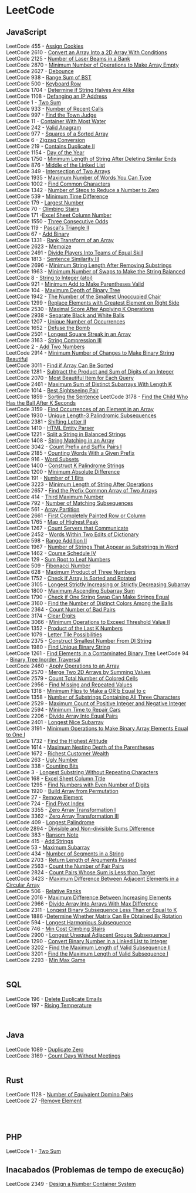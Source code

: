 # LeetCode

## JavaScript

LeetCode 455 - [Assign Cookies](https://github.com/atilaacedo/Exerc-cios-do-LeetCode/blob/master/JavaScript/AssignCookies.js)</br>
LeetCode 2610 - [Convert an Array Into a 2D Array With Conditions](https://github.com/atilaacedo/Exerc-cios-do-LeetCode/blob/master/JavaScript/ConvertIn2DArray.js) </br>
LeetCode 2125 - [Number of Laser Beams in a Bank](https://github.com/atilaacedo/Exerc-cios-do-LeetCode/blob/master/JavaScript/NumberBeams.js) </br>
LeetCode 2870 - [Minimum Number of Operations to Make Array Empty](https://github.com/atilaacedo/Exerc-cios-do-LeetCode/blob/master/JavaScript/MinOperations.js) </br>
LeetCode 2627 - [Debounce](https://github.com/atilaacedo/Exerc-cios-do-LeetCode/blob/master/JavaScript/Debounce.js)</br>
LeetCode 938 - [Range Sum of BST](https://github.com/atilaacedo/Exerc-cios-do-LeetCode/blob/master/JavaScript/RangeSumBST.js) </br>
LeetCode 500 - [Keyboard Row](https://github.com/atilaacedo/Exerc-cios-do-LeetCode/blob/master/JavaScript/KeyboardRow.js) </br>
LeetCode 1704 - [Determine if String Halves Are Alike](https://github.com/atilaacedo/Exerc-cios-do-LeetCode/blob/master/JavaScript/HalvesAreAlike.js) </br>
LeetCode 1108 - [Defanging an IP Address](https://github.com/atilaacedo/Exerc-cios-do-LeetCode/blob/master/JavaScript/DefangingIpAddress.js)</br>
LeetCode 1 - [Two Sum](https://github.com/atilaacedo/Exerc-cios-do-LeetCode/blob/master/JavaScript/TwoSum.js) </br>
LeetCode 933 - [Number of Recent Calls](https://github.com/atilaacedo/Exerc-cios-do-LeetCode/blob/master/JavaScript/NumberRecentCalls.js) </br>
LeetCode 997 - [Find the Town Judge](https://github.com/atilaacedo/Exerc-cios-do-LeetCode/blob/master/JavaScript/FindTheTownJudge.js) </br>
LeetCode 11 - [Container With Most Water](https://github.com/atilaacedo/Exerc-cios-do-LeetCode/blob/master/JavaScript/ContainerWithMostWater.js) </br>
LeetCode 242 - [Valid Anagram](https://github.com/atilaacedo/Exerc-cios-do-LeetCode/blob/master/JavaScript/ValidAnagram.js) </br>
LeetCode 977 - [Squares of a Sorted Array](https://github.com/atilaacedo/Exerc-cios-do-LeetCode/blob/master/JavaScript/SquaresSortedArray.js) </br>
LeetCode 6 - [Zigzag Conversion](https://github.com/atilaacedo/Exerc-cios-do-LeetCode/blob/master/JavaScript/ZigzagConversion.js) </br>
LeetCode 219 - [Contains Duplicate II](https://github.com/atilaacedo/Exerc-cios-do-LeetCode/blob/master/JavaScript/ContainsDuplicateII.js) </br>
LeetCode 1154 - [Day of the Year](https://github.com/atilaacedo/Exerc-cios-do-LeetCode/blob/master/JavaScript/DayOfYear.js) </br>
LeetCode 1750 - [Minimum Length of String After Deleting Similar Ends](https://github.com/atilaacedo/Exerc-cios-do-LeetCode/blob/master/JavaScript/minLength.js) </br>
LeetCode 876 - [Middle of the Linked List](https://github.com/atilaacedo/Exerc-cios-do-LeetCode/blob/master/JavaScript/MiddleLinkedList.js) </br>
LeetCode 349 - [Intersection of Two Arrays](https://github.com/atilaacedo/Exerc-cios-do-LeetCode/blob/master/JavaScript/IntersectionArray.js) </br>
LeetCode 1935 - [Maximum Number of Words You Can Type](https://github.com/atilaacedo/Exerc-cios-do-LeetCode/blob/master/JavaScript/MaxNumberWordsType.js) </br>
LeetCode 1002 - [Find Common Characters](https://github.com/atilaacedo/Exerc-cios-do-LeetCode/blob/master/JavaScript/CommonChars.js)</br>
LeetCode 1342 - [Number of Steps to Reduce a Number to Zero](https://github.com/atilaacedo/Exerc-cios-do-LeetCode/blob/master/JavaScript/NumberStepsToZero.js) </br>
LeetCode 539 - [Minimum Time Difference](https://github.com/atilaacedo/Exerc-cios-do-LeetCode/blob/master/JavaScript/MinimumTimeDifference.js) </br>
LeetCode 179 - [Largest Number](https://github.com/atilaacedo/Exerc-cios-do-LeetCode/blob/master/JavaScript/LargestNumber.js) </br>
LeetCode 70 - [Climbing Stairs](https://github.com/atilaacedo/Exerc-cios-do-LeetCode/blob/master/JavaScript/ClimbingStairs.js) </br>
LeetCode 171 -[Excel Sheet Column Number](https://github.com/atilaacedo/Exerc-cios-do-LeetCode/blob/master/JavaScript/ExcelSheetColumnNumber.js) </br>
LeetCode 1550 - [Three Consecutive Odds](https://github.com/atilaacedo/Exerc-cios-do-LeetCode/blob/master/JavaScript/ThreeConsecutiveOdds.js) </br>
LeetCode 119 - [Pascal's Triangle II](https://github.com/atilaacedo/Exerc-cios-do-LeetCode/blob/master/JavaScript/PascalTriangleII.js)</br>
LeetCode 67 - [Add Binary](https://github.com/atilaacedo/Exerc-cios-do-LeetCode/blob/master/JavaScript/AddBinary.js) </br>
LeetCode 1331 - [Rank Transform of an Array](https://github.com/atilaacedo/Exerc-cios-do-LeetCode/blob/master/JavaScript/RankTransformOfAnArray.js) </br>
LeetCode 2623 - [Memoize](https://github.com/atilaacedo/Exerc-cios-do-LeetCode/blob/master/JavaScript/Memoize.js) </br>
LeetCode 2491 - [Divide Players Into Teams of Equal Skill](https://github.com/atilaacedo/Exerc-cios-do-LeetCode/blob/master/JavaScript/DividePlayersIntoTeamsEqualSkills.js) </br>
LeetCode 1813 - [Sentence Similarity III](https://github.com/atilaacedo/Exerc-cios-do-LeetCode/blob/master/JavaScript/SentenceSimilarityIII.js) </br>
LeetCode 2696 - [Minimum String Length After Removing Substrings](https://github.com/atilaacedo/Exerc-cios-do-LeetCode/blob/master/JavaScript/MinStringLength.js) </br>
LeetCode 1963 - [Minimum Number of Swaps to Make the String Balanced](https://github.com/atilaacedo/Exerc-cios-do-LeetCode/blob/master/JavaScript/MinNumberSwapToString.js) </br>
LeetCode 8 - [String to Integer (atoi)](https://github.com/atilaacedo/Exerc-cios-do-LeetCode/blob/master/JavaScript/Atoi.js) </br>
LeetCode 921 - [Minimum Add to Make Parentheses Valid](https://github.com/atilaacedo/Exerc-cios-do-LeetCode/blob/master/JavaScript/MinAddToMakeParatheseValid.js) </br>
LeetCode 104 - [Maximum Depth of Binary Tree](https://github.com/atilaacedo/Exerc-cios-do-LeetCode/blob/master/JavaScript/MaxDepthBinaryTree.js) </br>
LeetCode 1942 - [The Number of the Smallest Unoccupied Chair](https://github.com/atilaacedo/Exerc-cios-do-LeetCode/blob/master/JavaScript/SmallestChair.js) </br>
LeetCode 1299 - [Replace Elements with Greatest Element on Right Side](https://github.com/atilaacedo/Exerc-cios-do-LeetCode/blob/master/JavaScript/ReplaceElements.js) </br>
LeetCode 2530 - [Maximal Score After Applying K Operations](https://github.com/atilaacedo/Exerc-cios-do-LeetCode/blob/master/JavaScript/MaxKElements.js) </br>
LeetCode 2938 - [Separate Black and White Balls](https://github.com/atilaacedo/Exerc-cios-do-LeetCode/blob/master/JavaScript/SeparateBlackAndWhiteBalls.js) </br>
LeetCode 1207 - [Unique Number of Occurrences](https://github.com/atilaacedo/Exerc-cios-do-LeetCode/blob/master/JavaScript/UniqueNumberOfOccurrences.js) </br>
LeetCode 1652 - [Defuse the Bomb](https://github.com/atilaacedo/Exerc-cios-do-LeetCode/blob/master/JavaScript/DefuseBomb.js) </br>
LeetCode 2501 - [Longest Square Streak in an Array](https://github.com/atilaacedo/Exerc-cios-do-LeetCode/blob/master/JavaScript/LongestSquareStreak.js) </br>
LeetCode 3163 - [String Compression III](https://github.com/atilaacedo/Exerc-cios-do-LeetCode/blob/master/JavaScript/CompressedStringIII.js) </br>
LeetCode 2 - [Add Two Numbers](https://github.com/atilaacedo/Exerc-cios-do-LeetCode/blob/master/JavaScript/AddTwoNumbers.js) </br>
LeetCode 2914 - [Minimum Number of Changes to Make Binary String Beautiful](https://github.com/atilaacedo/Exerc-cios-do-LeetCode/blob/master/JavaScript/MakeStringBeautiful.js) </br>
LeetCode 3011 - [Find if Array Can Be Sorted](https://github.com/atilaacedo/Exerc-cios-do-LeetCode/blob/master/JavaScript/ArrayCanBeSorted.js) </br>
LeetCode 1281 - [Subtract the Product and Sum of Digits of an Integer](https://github.com/atilaacedo/Exerc-cios-do-LeetCode/blob/master/JavaScript/SubtractProductAndSum.js) </br>
LeetCode 2070 - [Most Beautiful Item for Each Query](https://github.com/atilaacedo/Exerc-cios-do-LeetCode/blob/master/JavaScript/MaxBeauty.js) </br>
LeetCode 2461 - [Maximum Sum of Distinct Subarrays With Length K](https://github.com/atilaacedo/Exerc-cios-do-LeetCode/blob/master/JavaScript/MaxSubArraySum.js) </br>
LeetCode 1014 - [Best Sightseeing Pair](https://github.com/atilaacedo/Exerc-cios-do-LeetCode/blob/master/JavaScript/BestSightSeeing.js) </br>
LeetCode 1859 - [Sorting the Sentence](https://github.com/atilaacedo/Exerc-cios-do-LeetCode/blob/master/JavaScript/SortingTheSentence.js)
LeetCode 3178 - [Find the Child Who Has the Ball After K Seconds](https://github.com/atilaacedo/Exerc-cios-do-LeetCode/blob/master/JavaScript/NumberofChild.js) </br>
LeetCode 3159 - [Find Occurrences of an Element in an Array](https://github.com/atilaacedo/Exerc-cios-do-LeetCode/blob/master/JavaScript/FindOccurencesOfElement.js) </br>
LeetCode 1930 - [Unique Length-3 Palindromic Subsequences](https://github.com/atilaacedo/Exerc-cios-do-LeetCode/blob/master/JavaScript/PalindromeThreeLength.js) </br>
LeetCode 2381 - [Shifting Letter II](https://github.com/atilaacedo/Exerc-cios-do-LeetCode/blob/master/JavaScript/ShiftingLetters.js) </br>
LeetCode 1410 - [HTML Entity Parser](https://github.com/atilaacedo/Exerc-cios-do-LeetCode/blob/master/JavaScript/HtmlEntityParser.js)</br>
LeetCode 1221 - [Split a String in Balanced Strings](https://github.com/atilaacedo/Exerc-cios-do-LeetCode/blob/master/JavaScript/BalancedStringSplit.js) </br>
LeetCode 1408 - [String Matching in an Array](https://github.com/atilaacedo/Exerc-cios-do-LeetCode/blob/master/JavaScript/StringMatchingArray.js) </br>
LeetCode 3042 - [Count Prefix and Suffix Pairs I](https://github.com/atilaacedo/Exerc-cios-do-LeetCode/blob/master/JavaScript/CountPrefixSuffixPair.js) </br>
LeetCode 2185 - [Counting Words With a Given Prefix](https://github.com/atilaacedo/Exerc-cios-do-LeetCode/blob/master/JavaScript/PrefixCount.js) </br>
LeetCode 916 - [Word Subsets](https://github.com/atilaacedo/Exerc-cios-do-LeetCode/blob/master/JavaScript/WordSubset.js) </br>
LeetCode 1400 - [Construct K Palindrome Strings](https://github.com/atilaacedo/Exerc-cios-do-LeetCode/blob/master/JavaScript/ConstructKPalindromeStrings.js) </br>
LeetCode 1200 - [Minimum Absolute Difference](https://github.com/atilaacedo/Exerc-cios-do-LeetCode/blob/master/JavaScript/MinimumAbsoluteDiff.js) </br>
LeetCode 191 - [Number of 1 Bits](https://github.com/atilaacedo/Exerc-cios-do-LeetCode/blob/master/JavaScript/NumberOf1bits.js) </br>
LeetCode 3223 - [Minimum Length of String After Operations](https://github.com/atilaacedo/Exerc-cios-do-LeetCode/blob/master/JavaScript/MinimumLengthStringAfterOperations.js) </br>
LeetCode 2657 - [Find the Prefix Common Array of Two Arrays](https://github.com/atilaacedo/Exerc-cios-do-LeetCode/blob/master/JavaScript/FindPrefixCommonArray.js) </br>
LeetCode 414 - [Third Maximum Number](https://github.com/atilaacedo/Exerc-cios-do-LeetCode/blob/master/JavaScript/ThirdMaxNumber.js) </br>
LeetCode 792 - [Number of Matching Subsequences](https://github.com/atilaacedo/Exerc-cios-do-LeetCode/blob/master/JavaScript/NumMatchSubsequence.js) </br>
LeetCode 561 - [Array Partition](https://github.com/atilaacedo/Exerc-cios-do-LeetCode/blob/master/JavaScript/ArrayPartition.js) </br>
LeetCode 2661 - [First Completely Painted Row or Column](https://github.com/atilaacedo/Exerc-cios-do-LeetCode/blob/master/JavaScript/FirstCompleteIndex.js) </br>
LeetCode 1765 - [Map of Highest Peak](https://github.com/atilaacedo/Exerc-cios-do-LeetCode/blob/master/JavaScript/HighestPeak.js) </br>
LeetCode 1267 - [Count Servers that Communicate](https://github.com/atilaacedo/Exerc-cios-do-LeetCode/blob/master/JavaScript/CountServersCommunicate.js) </br>
LeetCode 2452 - [Words Within Two Edits of Dictionary](https://github.com/atilaacedo/Exerc-cios-do-LeetCode/blob/master/JavaScript/TwoEditWords.js) </br>
LeetCode 598 - [Range Addition II](https://github.com/atilaacedo/Exerc-cios-do-LeetCode/blob/master/JavaScript/RangeAdditionII.js) </br>
LeetCode 1967 - [Number of Strings That Appear as Substrings in Word](https://github.com/atilaacedo/Exerc-cios-do-LeetCode/blob/master/JavaScript/NumStrings.js)</br>
LeetCode 1462 - [Course Schedule IV](https://github.com/atilaacedo/Exerc-cios-do-LeetCode/blob/master/JavaScript/CourseScheduleIV.js) </br>
LeetCode 129 - [Sum Root to Leaf Numbers](https://github.com/atilaacedo/Exerc-cios-do-LeetCode/blob/master/JavaScript/FindMaxFish.js) </br>
LeetCode 509 - [Fibonacci Number](https://github.com/atilaacedo/Exerc-cios-do-LeetCode/blob/master/JavaScript/Fibonacci.js) </br>
LeetCode 628 - [Maximum Product of Three Numbers](https://github.com/atilaacedo/Exerc-cios-do-LeetCode/blob/master/JavaScript/MaxProductThreeNum.js) </br>
LeetCode 1752 - [Check if Array Is Sorted and Rotated](https://github.com/atilaacedo/Exerc-cios-do-LeetCode/blob/master/JavaScript/CheckIfArrayIsSorted.js) </br>
LeetCode 3105 - [Longest Strictly Increasing or Strictly Decreasing Subarray](https://github.com/atilaacedo/Exerc-cios-do-LeetCode/blob/master/JavaScript/LongestStricktly.js) </br>
LeetCode 1800 - [Maximum Ascending Subarray Sum](https://github.com/atilaacedo/Exerc-cios-do-LeetCode/blob/master/JavaScript/MaxAscendingSum.js) </br>
LeetCode 1790 - [Check if One String Swap Can Make Strings Equal](https://github.com/atilaacedo/Exerc-cios-do-LeetCode/blob/master/JavaScript/AreAlmostEqual.js) </br>
LeetCode 3160 - [Find the Number of Distinct Colors Among the Balls](https://github.com/atilaacedo/Exerc-cios-do-LeetCode/blob/master/JavaScript/FindNumberOfDistinctColors.js) </br>
LeetCode 2364 - [Count Number of Bad Pairs](https://github.com/atilaacedo/Exerc-cios-do-LeetCode/blob/master/JavaScript/CountBadPairs.js) </br>
LeetCode 3174 - [Clear Digits](https://github.com/atilaacedo/Exerc-cios-do-LeetCode/blob/master/JavaScript/ClearDigits.js) </br>
LeetCode 3066 - [Minimum Operations to Exceed Threshold Value II](https://github.com/atilaacedo/Exerc-cios-do-LeetCode/blob/master/JavaScript/MinOperationsExceedThresholdValue.js)</br>
LeetCode 1352 - [Product of the Last K Numbers](https://github.com/atilaacedo/Exerc-cios-do-LeetCode/blob/master/JavaScript/ProductLastKNums.js)</br>
LeetCode 1079 - [Letter Tile Possibilities](https://github.com/atilaacedo/Exerc-cios-do-LeetCode/blob/master/JavaScript/LitleTilePossibilities.js) </br>
LeetCode 2375 - [Construct Smallest Number From DI String](https://github.com/atilaacedo/Exerc-cios-do-LeetCode/blob/master/JavaScript/SmallNumberFromDIString.js)</br>
LeetCode 1980 - [Find Unique Binary String](https://github.com/atilaacedo/Exerc-cios-do-LeetCode/blob/master/JavaScript/FindUniqueBinaryString.js) </br>
LeetCode 1261 - [Find Elements in a Contaminated Binary Tree](https://github.com/atilaacedo/Exerc-cios-do-LeetCode/blob/master/JavaScript/FindElementsInBinaryTree.js)
LeetCode 94 - [Binary Tree Inorder Traversal](https://github.com/atilaacedo/Exerc-cios-do-LeetCode/blob/master/JavaScript/BinaryTreeInorderTransversal.js) </br>
LeetCode 2460 - [Apply Operations to an Array](https://github.com/atilaacedo/Exerc-cios-do-LeetCode/blob/master/JavaScript/ApplyOpArray.js) </br>
LeetCode 2570 - [Merge Two 2D Arrays by Summing Values](https://github.com/atilaacedo/Exerc-cios-do-LeetCode/blob/master/JavaScript/MergeArrays.js) </br>
LeetCode 2579 - [Count Total Number of Colored Cells](https://github.com/atilaacedo/Exerc-cios-do-LeetCode/blob/master/JavaScript/CountTotalNumberOfCellColors.js) </br>
LeetCode 2956 - [Find Missing and Repeated Values](https://github.com/atilaacedo/Exerc-cios-do-LeetCode/blob/master/JavaScript/FindMissingAndRepeatedValues.js) </br>
LeetCode 1318 - [Minimum Flips to Make a OR b Equal to c](https://github.com/atilaacedo/Exerc-cios-do-LeetCode/blob/master/JavaScript/MinFlipsToMakeAtoC.js) </br>
LeetCode 1358 - [Number of Substrings Containing All Three Characters](https://github.com/atilaacedo/Exerc-cios-do-LeetCode/blob/master/JavaScript/NumbSubstringsAllThreeChar.js) </br>
LeetCode 2529 - [Maximum Count of Positive Integer and Negative Integer](https://github.com/atilaacedo/Exerc-cios-do-LeetCode/blob/master/JavaScript/MaxCountInteger.js) </br>
LeetCode 2594 - [Minimum Time to Repair Cars](https://github.com/atilaacedo/Exerc-cios-do-LeetCode/blob/master/JavaScript/MinTimeRepairCar.js) </br>
LeetCode 2206 - [Divide Array Into Equal Pairs](https://github.com/atilaacedo/Exerc-cios-do-LeetCode/blob/master/JavaScript/DivideArrayToEqualPairs.js) </br>
LeetCode 2401 - [Longest Nice Subarray](https://github.com/atilaacedo/Exerc-cios-do-LeetCode/blob/master/JavaScript/LongestNiceArray.js)</br>
LeetCode 3191 - [Minimum Operations to Make Binary Array Elements Equal to One I](https://github.com/atilaacedo/Exerc-cios-do-LeetCode/blob/master/JavaScript/MinOperationsMakeBinaryArray.js) </br>
LeetCode 1732 - [Find the Highest Altitude](https://github.com/atilaacedo/Exerc-cios-do-LeetCode/blob/master/JavaScript/FindHighestAltitude.js) </br>
LeetCode 1614 - [Maximum Nesting Depth of the Parentheses](https://github.com/atilaacedo/Exerc-cios-do-LeetCode/blob/master/JavaScript/MaxDepth.js)</br>
LeetCode 1672 - [Richest Customer Wealth](https://github.com/atilaacedo/Exerc-cios-do-LeetCode/blob/master/JavaScript/RichestCostumerWealth.js) </br>
LeetCode 263 - [Ugly Number](https://github.com/atilaacedo/Exerc-cios-do-LeetCode/blob/master/JavaScript/UglyNumber.js)</br>
LeetCode 338 - [Counting Bits](https://github.com/atilaacedo/Exerc-cios-do-LeetCode/blob/master/JavaScript/CoutingBits.js) </br>
LeetCode 3 - [Longest Substring Without Repeating Characters](https://github.com/atilaacedo/Exerc-cios-do-LeetCode/blob/master/JavaScript/LongestSubstringWithoutRepeatingChar.js) </br>
LeetCode 168 - [Excel Sheet Column Title](https://github.com/atilaacedo/Exerc-cios-do-LeetCode/blob/master/JavaScript/ExcellSheetTitle.js) </br>
LeetCode 1295 - [Find Numbers with Even Number of Digits](https://github.com/atilaacedo/Exerc-cios-do-LeetCode/blob/master/JavaScript/FindNumbersEvenDigits.js) </br>
LeetCode 1920 - [Build Array from Permutation](https://github.com/atilaacedo/Exerc-cios-do-LeetCode/blob/master/JavaScript/BuildArrayFromPerm.js) </br>
LeetCode 27 - [Remove Element](https://github.com/atilaacedo/Exerc-cios-do-LeetCode/blob/master/JavaScript/RemoveElement.js) </br>
LeetCode 724 - [Find Pivot Index](https://github.com/atilaacedo/Exerc-cios-do-LeetCode/blob/master/JavaScript/FindPivotIndex.js) </br>
LeetCode 3355 - [Zero Array Transformation I](https://github.com/atilaacedo/Exerc-cios-do-LeetCode/blob/master/JavaScript/ZeroArrayTransformation.js) </br>
LeetCode 3362 - [Zero Array Transformation III](https://github.com/atilaacedo/Exerc-cios-do-LeetCode/blob/master/JavaScript/ZeroArrayTransformationIII.js) </br>
LeetCode 409 - [Longest Palindrome](https://github.com/atilaacedo/Exerc-cios-do-LeetCode/blob/master/JavaScript/LongestPalindrome.js) </br>
Leetcode 2894 - [Divisible and Non-divisible Sums Difference](https://github.com/atilaacedo/Exerc-cios-do-LeetCode/blob/master/JavaScript/DiffOfSums.js) </br>
LeetCode 383 - [Ransom Note](https://github.com/atilaacedo/Exerc-cios-do-LeetCode/blob/master/JavaScript/RansomNote.js) </br>
LeetCode 415 - [Add Strings](https://github.com/atilaacedo/Exerc-cios-do-LeetCode/blob/master/JavaScript/AddStrings.js) </br>
LeetCode 53 - [Maximum Subarray](https://github.com/atilaacedo/Exerc-cios-do-LeetCode/blob/master/JavaScript/MaxSubarray.js) </br>
LeetCode 434 - [Number of Segments in a String](https://github.com/atilaacedo/Exerc-cios-do-LeetCode/blob/master/JavaScript/NumberSegmentsString.js) </br>
LeetCode 2703 - [Return Length of Arguments Passed](https://github.com/atilaacedo/Exerc-cios-do-LeetCode/blob/master/JavaScript/ArgumentsLen.js) </br>
LeetCode 2563 - [Count the Number of Fair Pairs](https://github.com/atilaacedo/Exerc-cios-do-LeetCode/blob/master/JavaScript/CountFairPairs.js) </br>
LeetCode 2824 - [Count Pairs Whose Sum is Less than Target](https://github.com/atilaacedo/Exerc-cios-do-LeetCode/blob/master/JavaScript/CountPairsLessTarget.js) </br>
LeetCode 3423 - [Maximum Difference Between Adjacent Elements in a Circular Array](https://github.com/atilaacedo/Exerc-cios-do-LeetCode/blob/master/JavaScript/MaxAdjacentDistance.js) </br>
LeetCode 506 - [Relative Ranks](https://github.com/atilaacedo/Exerc-cios-do-LeetCode/blob/master/JavaScript/RelativeRanks.js) </br>
LeetCode 2016 - [Maximum Difference Between Increasing Elements](https://github.com/atilaacedo/Exerc-cios-do-LeetCode/blob/master/JavaScript/MaxDiffBetweenElements.js) </br>
LeetCode 2966 - [Divide Array Into Arrays With Max Difference](https://github.com/atilaacedo/Exerc-cios-do-LeetCode/blob/master/JavaScript/DivArrayWithMaxDiff.js) </br>
LeetCode 2311 - [Longest Binary Subsequence Less Than or Equal to K](https://github.com/atilaacedo/Exerc-cios-do-LeetCode/blob/master/JavaScript/LongestBinarySubsequence.js) </br>
LeetCode 1886 -[Determine Whether Matrix Can Be Obtained By Rotation](https://github.com/atilaacedo/Exerc-cios-do-LeetCode/blob/master/JavaScript/FindRotation.js) </br>
LeetCode 594 - [Longest Harmonious Subsequence](https://github.com/atilaacedo/Exerc-cios-do-LeetCode/blob/master/JavaScript/FindLHS.js) </br>
LeetCode 746 - [Min Cost Climbing Stairs](https://github.com/atilaacedo/Exerc-cios-do-LeetCode/blob/master/JavaScript/MinCostClimbingStairs.js) </br>
LeetCode 2900 - [Longest Unequal Adjacent Groups Subsequence I](https://github.com/atilaacedo/Exerc-cios-do-LeetCode/blob/master/JavaScript/GetLongestSubsequence.js) </br>
LeetCode 1290 - [Convert Binary Number in a Linked List to Integer](https://github.com/atilaacedo/Exerc-cios-do-LeetCode/blob/master/JavaScript/GetDecimalValue.js)</br>
LeetCode 3202 - [Find the Maximum Length of Valid Subsequence II](https://github.com/atilaacedo/Exerc-cios-do-LeetCode/blob/master/JavaScript/FindTheMaxSubII.js)</br>
LeetCode 3201 - [Find the Maximum Length of Valid Subsequence I](https://github.com/atilaacedo/Exerc-cios-do-LeetCode/blob/master/JavaScript/FindTheMaxSub.js) </br>
LeetCode 2293 - [Min Max Game](https://github.com/atilaacedo/Exerc-cios-do-LeetCode/blob/master/JavaScript/MinMaxGame.js)
</br>
</br>

## SQL
LeetCode 196 - [Delete Duplicate Emails](https://github.com/atilaacedo/Exerc-cios-do-LeetCode/blob/master/SQL/DeleteDuplicateEmails.sql) </br>
LeetCode 197 - [Rising Temperature](https://github.com/atilaacedo/Exerc-cios-do-LeetCode/blob/master/SQL/RisingTemperature.sql)

</br>

## Java
LeetCode 1089 - [Duplicate Zero](https://github.com/atilaacedo/Exerc-cios-do-LeetCode/blob/master/Java/DuplicateZero.java) </br>
LeetCode 3169 - [Count Days Without Meetings](https://github.com/atilaacedo/Exerc-cios-do-LeetCode/blob/master/Java/CountDaysWithoutMeet.java)
</br>
</br>

## Rust
LeetCode 1128 - [Number of Equivalent Domino Pairs](https://github.com/atilaacedo/Exerc-cios-do-LeetCode/blob/master/Rust/NumberOfEquivalentPairs.rs) </br>
LeetCode 27 -[Remove Element](https://github.com/atilaacedo/Exerc-cios-do-LeetCode/blob/master/Rust/RemoveElement.rs)

</br>
</br>

## PHP
LeetCode 1 - [Two Sum](https://github.com/atilaacedo/Exerc-cios-do-LeetCode/blob/master/PHP/TwoSum.php)

## Inacabados (Problemas de tempo de execução)
LeetCode 2349 - [Design a Number Container System](https://github.com/atilaacedo/Exerc-cios-do-LeetCode/blob/master/SQL/NumberContainerSystem)
